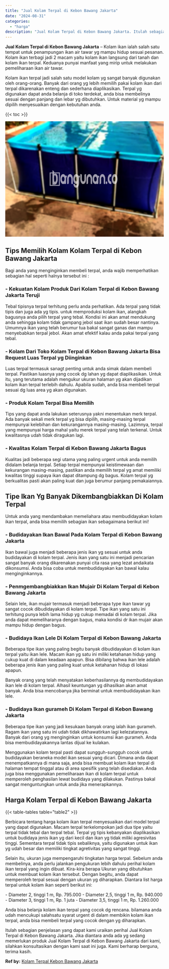 ```yaml
---
title: "Jual Kolam Terpal di Kebon Bawang Jakarta"
date: "2024-08-31"
categories: 
  - "harga"
description: "Jual Kolam Terpal di Kebon Bawang Jakarta. Itulah sebagian penjelasan yang dapat kami uraikan perihal Jual Kolam Terpal di Kebon Bawang Jakarta. Jika diantar..."
---
```


**Jual Kolam Terpal di Kebon Bawang Jakarta** – Kolam ikan ialah salah satu tempat untuk penampungan ikan air tawar yg mampu hidup sesuai pesanan. Kolam ikan terbagi jadi 2 macam yaitu kolam ikan langsung dari tanah dan kolam ikan terpal. Keduanya punyai manfaat yang mirip untuk melakukan pemeliharaan ikan air tawar.

Kolam ikan terpal jadi salah satu model kolam yg sangat banyak digunakan oleh orang-orang. Banyak dari orang yg lebih memilih pakai kolam ikan dari terpal dikarenakan enteng dan sederhana diaplikasikan. Terpal yg digunakan dapat anda belanja di toko terdekat, anda bisa membelinya sesuai dengan panjang dan lebar yg dibutuhkan. Untuk material yg mampu dipilih menyesuaikan dengan kebutuhan anda.

{{< toc >}}

![Jual Kolam Terpal di Kebon Bawang Jakarta](/images/jual-kolam-terpal-55.png)

## Tips Memilih Kolam Kolam Terpal di Kebon Bawang Jakarta

Bagi anda yang menginginkan membeli terpal, anda wajib memperhatikan sebagian hal seperti halnya tersebut ini :

### \- Kekuatan Kolam Produk Dari Kolam Terpal di Kebon Bawang Jakarta Teruji

Tebal tipisnya terpal terhitung perlu anda perhatikan. Ada terpal yang tidak tipis dan juga ada yg tipis. untuk memproduksi kolam ikan, alangkah bagusnya anda pilih terpal yang tebal. Kondisi ini akan amat mendukung anda sehingga kolam tidak gampang jebol saat ikan sudah besar nantinya. Umumnya ikan yang telah berumur tua bakal sangat ganas dan mampu menyebabkan terpal jebol. Akan amat efektif kalau anda pakai terpal yang tebal.

### \- Kolam Dari Toko Kolam Terpal di Kebon Bawang Jakarta Bisa Request Luas Terpal yg Diinginkan

Luas terpal termasuk sanagt penting untuk anda simak dalam membeli terpal. Pastikan luasnya yang cocok dg lahan yg dapat diaplikasikan. Untuk itu, yang terutama adalah mengukur ukuran halaman yg akan dijadikan kolam ikan terpal terlebih dahulu. Apabila sudah, anda bisa membeli terpal sesuai dg luas area yg akan digunakan.

### \- Produk Kolam Terpal Bisa Memilih

Tips yang dapat anda lakukan seterusnya yakni menentukan merk terpal. Ada banyak sekali merk terpal yg bisa dipilih, masing-masing terpal mempunyai kelebihan dan kekurangannya masing-masing. Lazimnya, terpal yang mempunyai harga mahal yaitu merek terpal yang telah terkenal. Untuk kwalitasnya udah tidak diragukan lagi.

### \- Kwalitas Kolam Terpal di Kebon Bawang Jakarta Bagus

Kualitas jadi beberapa segi utama yang paling urgent untuk anda memilih didalam belanja terpal. Setiap terpal mempunyai keistimewaan dan kekurangan masing-masing, pastikan anda memilih terpal yg amat memiliki kwalitas tinggi supaya ikan dapat ditampung dg bagus. Kolam terpal yg berkualitas pasti akan paling kuat dan juga berumur panjang pemakaiannya.

## Tipe Ikan Yg Banyak Dikembangbiakkan Di Kolam Terpal

Untuk anda yang mendambakan memeliahara atau membudidayakan kolam ikan terpal, anda bisa memilih sebagian ikan sebagaimana berikut ini!

### \- Budidayakan Ikan Bawal Pada Kolam Terpal di Kebon Bawang Jakarta

Ikan bawal juga menjadi beberapa jenis ikan yg sesuai untuk anda budidayakan di kolam terpal. Jenis ikan yang satu ini menjadi pencarian sangat banyak orang dikarenakan punyai cita rasa yang lezat andaikata dikonsumsi. Anda bisa coba untuk membudidayakan kan bawal kalau menginginkannya.

### \- Penmgembangbiakkan Ikan Mujair Di Kolam Terpal di Kebon Bawang Jakarta

Selain lele, ikan mujair termasuk menjadi beberapa type ikan tawar yg sangat cocok dibudidayakan di kolam terpal. Tipe ikan yang satu ini terhitung punya lebih lama hidup yg cukup memadai di kolam terpal. Jika anda dapat memeliharanya dengan bagus, maka kondisi dr ikan mujair akan mampu hidup dengan bagus.

### \- Budidaya Ikan Lele Di Kolam Terpal di Kebon Bawang Jakarta

Beberapa tipe ikan yang paling begitu banyak dibudidayakan di kolam ikan terpal yaitu ikan lele. Macam ikan yg satu ini miliki ketahanan hidup yang cukup kuat di dalam keadaan apapun. Bisa dibilang bahwa ikan lele adalah beberapa jenis ikan yang paling kuat untuk ketahanan hidup di lokasi apapun.

Banyak orang yang telah menyatakan keberhasilannya dg membudidayakan ikan lele di kolam terpal. Alhasil keuntungan yg dihasilkan akan amat banyak. Anda bisa mencobanya jika berminat untuk membudidayakan ikan lele.

### \- Budidaya Ikan gurameh Di Kolam Terpal di Kebon Bawang Jakarta

Beberapa tipe ikan yang jadi kesukaan banyak orang ialah ikan gurameh. Ragam ikan yang satu ini udah tidak dikhawatirkan lagi kelezatannya. Banyak dari orang yg menginginkan untuk konsumsi ikan gurameh. Anda bisa membudidayakannya lantas dijual ke kulakan.

Menggunakan kolam terpal pasti dapat sungguh-sungguh cocok untuk budidayakan beraneka model ikan sesuai yang dicari. Dimana anda dapat menempatkannya di mana saja, anda bisa membuat kolam ikan terpal di halaman tempat tinggal atau di area spesifik yang telah disediakan. Anda juga bisa menggunakan pemeliharaan ikan di kolam terpal untuk memperoleh penghasilan lewat budidaya yang dilakukan. Pastinya bakal sangat menguntungkan untuk anda jika menerapkannya.

## Harga Kolam Terpal di Kebon Bawang Jakarta

{{< table-tables table="table2" >}}

Berbicara tentang harga kolam ikan terpal menyesuaikan dari model terpal yang dapat digunakan. Macam terpal terkelompokan jadi dua tipe yaitu terpal tidak tebal dan terpal tebal. Terpal yg tipis kebanyakan diaplikasikan untuk budidaya jenis ikan yg dari kecil dan ikan yg tidak miliki agresivitas tinggi. Sementara terpal tidak tipis sebaliknya, yaitu digunakan untuk ikan yg udah besar dan memiliki tingkat agretivitas yang sangat tinggi.

Selain itu, ukuran juga mempengaruhi tingkatan harga terpal. Sebelum anda membelinya, anda perlu jalankan pengukuran lebih dahulu perihal kolam ikan terpal yang ingin dibuat. Kira-kira berapa Ukuran yang dibutuhkan untuk membuat kolam ikan tersebut. Dengan begitu, anda dapat memperoleh terpal sesuai dengan ukuran yg diharapkan. Diantara list harga terpal untuk kolam ikan seperti berikut ini:

\- Diameter 2, tinggi 1 m, Rp. 795.000 - Diameter 2,5, tinggi 1 m, Rp. 940.000 - Diameter 3, tinggi 1 m, Rp. 1 juta - Diameter 3,5, tinggi 1 m, Rp. 1.260.000

Anda bisa belanja kolam ikan terpal yang cocok dg rencana. bilamana anda udah mencukupi salahsatu syarat urgent di dalam membikin kolam ikan terpal, anda bisa membeli terpal yang cocok dengan yg diharapkan.

Itulah sebagian penjelasan yang dapat kami uraikan perihal Jual Kolam Terpal di Kebon Bawang Jakarta. Jika diantara anda ada yg sedang memerlukan produk Jual Kolam Terpal di Kebon Bawang Jakarta dari kami, silahkan konsultasikan dengan kami saat ini juga. Kami berharap berguna, terima kasih.

**Ref by:** [Kolam Terpal Kebon Bawang Jakarta](https://id.wikipedia.org/wiki/Kolam)
